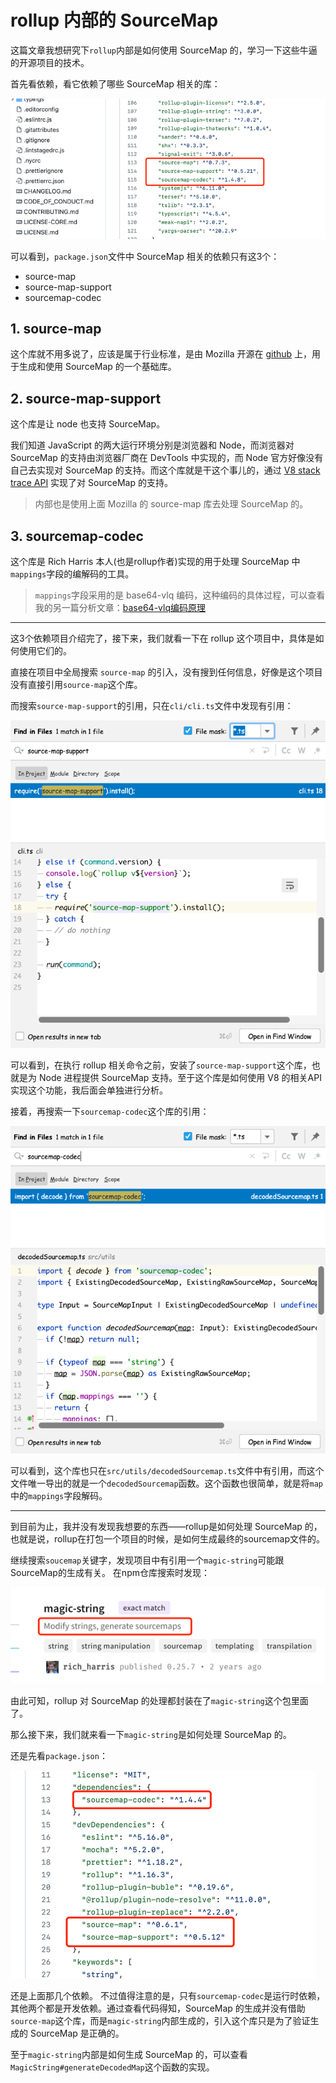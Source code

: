 # rollup 内部的 SourceMap

这篇文章我想研究下`rollup`内部是如何使用 SourceMap 的，学习一下这些牛逼的开源项目的技术。

首先看依赖，看它依赖了哪些 SourceMap 相关的库：

![SourceMap依赖](assets/source-map-dependency.png)

可以看到，`package.json`文件中 SourceMap 相关的依赖只有这3个：

- source-map
- source-map-support
- sourcemap-codec

## 1. source-map
这个库就不用多说了，应该是属于行业标准，是由 Mozilla 开源在 [github][mozilla/source-map] 上，用于生成和使用 SourceMap 的一个基础库。

[mozilla/source-map]: https://github.com/mozilla/source-map

## 2. source-map-support
这个库是让 node 也支持 SourceMap。

我们知道 JavaScript 的两大运行环境分别是浏览器和 Node，而浏览器对 SourceMap 的支持由浏览器厂商在 DevTools 中实现的，而 Node 官方好像没有自己去实现对 SourceMap 的支持。而这个库就是干这个事儿的，通过 [V8 stack trace API][V8StackTraceAPI] 实现了对 SourceMap 的支持。

> 内部也是使用上面 Mozilla 的 source-map 库去处理 SourceMap 的。

[V8StackTraceAPI]: https://v8.dev/docs/stack-trace-api

## 3. sourcemap-codec
这个库是 Rich Harris 本人(也是rollup作者)实现的用于处理 SourceMap 中`mappings`字段的编解码的工具。

> `mappings`字段采用的是 base64-vlq 编码，这种编码的具体过程，可以查看我的另一篇分析文章：[base64-vlq编码原理][base64-vlq编码原理]


[base64-vlq编码原理]: ../../mozilla/source-map/README.md#base64-vlq-编码原理

---

这3个依赖项目介绍完了，接下来，我们就看一下在 rollup 这个项目中，具体是如何使用它们的。

直接在项目中全局搜索 `source-map` 的引入，没有搜到任何信息，好像是这个项目没有直接引用`source-map`这个库。

而搜索`source-map-support`的引用，只在`cli/cli.ts`文件中发现有引用：

![source-map-support的引用](assets/require-source-map-support.png)

可以看到，在执行 rollup 相关命令之前，安装了`source-map-support`这个库，也就是为 Node 进程提供 SourceMap 支持。至于这个库是如何使用 V8 的相关API实现这个功能，我后面会单独进行分析。

接着，再搜索一下`sourcemap-codec`这个库的引用：

![sourcemap-codec的引用](assets/require-sourcemap-codec.png)

可以看到，这个库也只在`src/utils/decodedSourcemap.ts`文件中有引用，而这个文件唯一导出的就是一个`decodedSourcemap`函数。这个函数也很简单，就是将`map`中的`mappings`字段解码。

---

到目前为止，我并没有发现我想要的东西——rollup是如何处理 SourceMap 的，也就是说，rollup在打包一个项目的时候，是如何生成最终的sourcemap文件的。

继续搜索`soucemap`关键字，发现项目中有引用一个`magic-string`可能跟SourceMap的生成有关。
在npm仓库搜索时发现：

![magic-string包描述](assets/magic-string-description.png)

由此可知，rollup 对 SourceMap 的处理都封装在了`magic-string`这个包里面了。

那么接下来，我们就来看一下`magic-string`是如何处理 SourceMap 的。

还是先看`package.json`：

![magic-string依赖](assets/magic-string-dependency.png)

还是上面那几个依赖。
不过值得注意的是，只有`sourcemap-codec`是运行时依赖，其他两个都是开发依赖。通过查看代码得知，SourceMap 的生成并没有借助`source-map`这个库，而是`magic-string`内部生成的，引入这个库只是为了验证生成的 SourceMap 是正确的。

至于`magic-string`内部是如何生成 SourceMap 的，可以查看`MagicString#generateDecodedMap`这个函数的实现。
